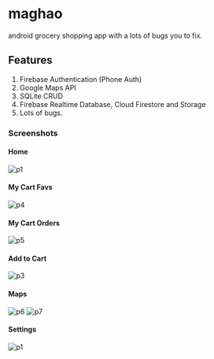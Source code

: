 # maghao
android grocery shopping app with a lots of bugs you to fix.

## Features
1. Firebase Authentication (Phone Auth)
2. Google Maps API
3. SQLite CRUD
4. Firebase Realtime Database, Cloud Firestore and Storage
5. Lots of bugs.

### Screenshots

#### Home
![p1](app/src/main/res/scrnshots/p0.png)

#### My Cart Favs
![p4](app/src/main/res/scrnshots/p4.png)

#### My Cart Orders
![p5](app/src/main/res/scrnshots/p5.png)

#### Add to Cart
![p3](app/src/main/res/scrnshots/p3.png)

#### Maps
![p6](app/src/main/res/scrnshots/p6.png)
![p7](app/src/main/res/scrnshots/p7.png)

#### Settings
![p1](app/src/main/res/scrnshots/p2.png)
